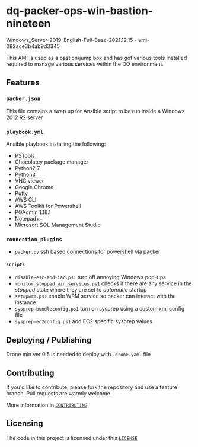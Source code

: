 # dq-packer-ops-win-bastion-nineteen

Windows_Server-2019-English-Full-Base-2021.12.15 - ami-082ace3b4ab9d3345

This AMI is used as a bastion/jump box and has got various tools installed required to manage various services within the DQ environment.

## Features

### `packer.json`
This file contains a wrap up for Ansible script to be run inside a Windows 2012 R2 server

### `playbook.yml`
Ansible playbook installing the following:
- PSTools
- Chocolatey package manager
- Python2.7
- Python3
- VNC viewer
- Google Chrome
- Putty
- AWS CLI
- AWS Toolkit for Powershell
- PGAdmin 1.18.1
- Notepad++
- Microsoft SQL Management Studio

### `connection_plugins`
- `packer.py` ssh based connections for powershell via packer

#### `scripts`
- `disable-esc-and-iac.ps1` turn off annoying Windows pop-ups
- `monitor_stopped_win_services.ps1` checks if there are any service in the *stopped* state where they are set to *automatic* startup
- `setupwrm.ps1` enable WRM service so packer can interact with the instance
- `sysprep-bundleconfig.ps1` turn on sysprep using a custom xml config file
- `sysprep-ec2config.ps1` add EC2 specific sysprep values

## Deploying / Publishing
Drone min ver 0.5 is needed to deploy with `.drone.yaml` file

## Contributing

If you'd like to contribute, please fork the repository and use a feature
branch. Pull requests are warmly welcome.

More information in [`CONTRIBUTING`](./CONTRIBUTING)

## Licensing
The code in this project is licensed under this [`LICENSE`](./LICENSE)
